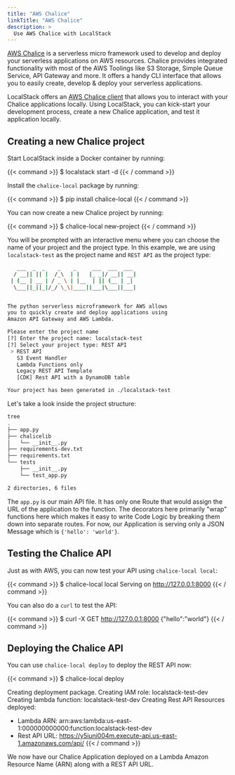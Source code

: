 ```yaml
---
title: "AWS Chalice"
linkTitle: "AWS Chalice"
description: >
  Use AWS Chalice with LocalStack
---
```


[AWS Chalice](https://aws.github.io/chalice/) is a serverless micro framework used to develop and deploy your serverless applications on AWS resources. Chalice provides integrated functionality with most of the AWS Toolings like S3 Storage, Simple Queue Service, API Gateway and more. It offers a handy CLI interface that allows you to easily create, develop & deploy your serverless applications.

LocalStack offers an [AWS Chalice client](https://github.com/localstack/chalice-local) that allows you to interact with your Chalice applications locally. Using LocalStack, you can kick-start your development process, create a new Chalice application, and test it application locally.

## Creating a new Chalice project

Start LocalStack inside a Docker container by running:

{{< command >}}
$ localstack start -d
{{< / command >}}

Install the `chalice-local` package by running:

{{< command >}}
$ pip install chalice-local
{{< / command >}}

You can now create a new Chalice project by running:

{{< command >}}
$ chalice-local new-project
{{< / command >}}

You will be prompted with an interactive menu where you can choose the name of your project and the project type. In this example, we are using `localstack-test` as the project name and `REST API` as the project type:

```sh
   ___  _  _    _    _     ___  ___  ___
  / __|| || |  /_\  | |   |_ _|/ __|| __|
 | (__ | __ | / _ \ | |__  | || (__ | _|
  \___||_||_|/_/ \_\|____||___|\___||___|


The python serverless microframework for AWS allows
you to quickly create and deploy applications using
Amazon API Gateway and AWS Lambda.

Please enter the project name
[?] Enter the project name: localstack-test
[?] Select your project type: REST API
 > REST API
   S3 Event Handler
   Lambda Functions only
   Legacy REST API Template
   [CDK] Rest API with a DynamoDB table

Your project has been generated in ./localstack-test
```

Let's take a look inside the project structure:

```sh
tree
.
├── app.py
├── chalicelib
│   └── __init__.py
├── requirements-dev.txt
├── requirements.txt
└── tests
    ├── __init__.py
    └── test_app.py

2 directories, 6 files
```

The `app.py` is our main API file. It has only one Route that would assign the URL of the application to the function. The decorators here primarily "wrap" functions here which makes it easy to write Code Logic by breaking them down into separate routes. For now, our Application is serving only a JSON Message which is `{'hello': 'world'}`.

## Testing the Chalice API

Just as with AWS, you can now test your API using `chalice-local local`:

{{< command >}}
$ chalice-local local
Serving on http://127.0.0.1:8000
{{< / command >}}

You can also do a `curl` to test the API:

{{< command >}}
$ curl -X GET http://127.0.0.1:8000
{"hello":"world"}
{{< / command >}}

## Deploying the Chalice API

You can use `chalice-local deploy` to deploy the REST API now:

{{< command >}}
$ chalice-local deploy

Creating deployment package.
Creating IAM role: localstack-test-dev
Creating lambda function: localstack-test-dev
Creating Rest API
Resources deployed:
  - Lambda ARN: arn:aws:lambda:us-east-1:000000000000:function:localstack-test-dev
  - Rest API URL: https://y5iuni004m.execute-api.us-east-1.amazonaws.com/api/
{{< / command >}}

We now have our Chalice Application deployed on a Lambda Amazon Resource Name (ARN) along with a REST API URL.
